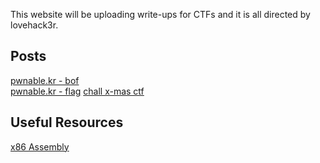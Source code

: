 This website will be uploading write-ups for CTFs and it is all directed by lovehack3r. 

## Posts
<a href="pwnable.kr_bof">pwnable.kr - bof</a><br>
<a href="pwnablekr_flag">pwnable.kr - flag</a>
<a href="chall">chall x-mas ctf</a>



## Useful Resources
<a href="https://www.cs.virginia.edu/~evans/cs216/guides/x86.html">x86 Assembly</a>
